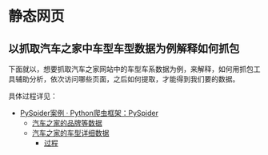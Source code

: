 # 静态网页

## 以抓取汽车之家中车型车型数据为例解释如何抓包

下面就以，想要抓取汽车之家网站中的车型车系数据为例，来解释，如何用抓包工具辅助分析，依次访问哪些页面，之后如何提取，才能得到我们要的数据。

具体过程详见：

* [PySpider案例 · Python爬虫框架：PySpider](https://book.crifan.org/books/python_spider_pyspider/website/pyspider_example/)
  * [汽车之家的品牌等数据](https://book.crifan.org/books/python_spider_pyspider/website/pyspider_example/car_brand_data.html)
  * [汽车之家的车型详细数据](https://book.crifan.org/books/python_spider_pyspider/website/pyspider_example/car_detail_data/)
    * [过程](https://book.crifan.org/books/python_spider_pyspider/website/pyspider_example/car_detail_data/process.html)
